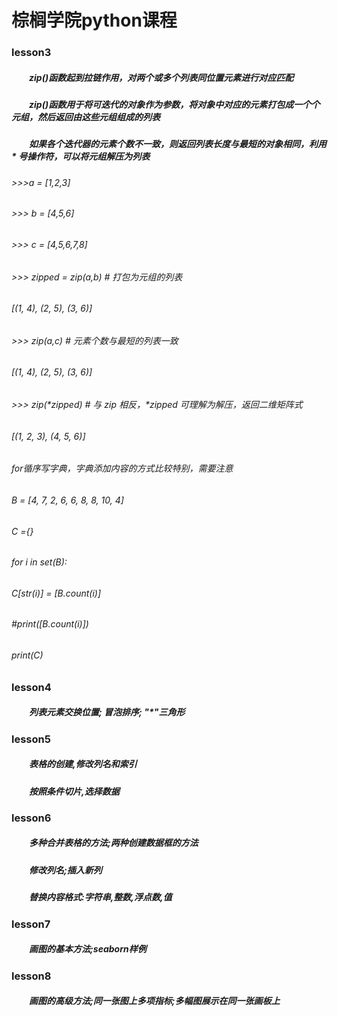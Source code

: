 # 棕榈学院python课程
### lesson3
##### 　　zip()函数起到拉链作用，对两个或多个列表同位置元素进行对应匹配
##### 　　zip()函数用于将可迭代的对象作为参数，将对象中对应的元素打包成一个个元组，然后返回由这些元组组成的列表
##### 　　如果各个迭代器的元素个数不一致，则返回列表长度与最短的对象相同，利用 * 号操作符，可以将元组解压为列表
###### >>>a = [1,2,3]
###### >>> b = [4,5,6]
###### >>> c = [4,5,6,7,8]
###### >>> zipped = zip(a,b)     # 打包为元组的列表
###### [(1, 4), (2, 5), (3, 6)]
###### >>> zip(a,c)              # 元素个数与最短的列表一致
###### [(1, 4), (2, 5), (3, 6)]
###### >>> zip(*zipped)          # 与 zip 相反，*zipped 可理解为解压，返回二维矩阵式
###### [(1, 2, 3), (4, 5, 6)]
###### for循序写字典，字典添加内容的方式比较特别，需要注意
###### B = [4, 7, 2, 6, 6, 8, 8, 10, 4]
###### C ={}
###### for i in set(B):
######     C[str(i)] = [B.count(i)]
######     #print([B.count(i)])
###### print(C)

### lesson4
##### 　　列表元素交换位置; 冒泡排序; "\*"三角形

### lesson5
##### 　　表格的创建,修改列名和索引
##### 　　按照条件切片,选择数据

### lesson6
##### 　　多种合并表格的方法;两种创建数据框的方法
##### 　　修改列名;插入新列
##### 　　替换内容格式:字符串,整数,浮点数,值

### lesson7
##### 　　画图的基本方法;seaborn样例

### lesson8
##### 　　画图的高级方法;同一张图上多项指标;多幅图展示在同一张画板上
